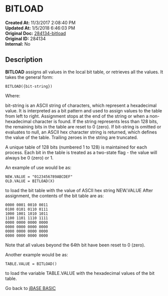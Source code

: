 # BITLOAD

**Created At:** 11/3/2017 2:08:40 PM  
**Updated At:** 1/5/2018 6:46:03 PM  
**Original Doc:** [284134-bitload](https://docs.jbase.com/36868-jbase-basic/284134-bitload)  
**Original ID:** 284134  
**Internal:** No  

## Description

**BITLOAD** assigns all values in the local bit table, or retrieves all the values. It takes the general form:

```
BITLOAD({bit-string})
```

Where:

bit-string is an ASCII string of characters, which represent a hexadecimal value. It is interpreted as a bit pattern and used to assign values to the table from left to right. Assignment stops at the end of the string or when a non-hexadecimal character is found.
If the string represents less than 128 bits, the remaining bits in the table are reset to 0 (zero).
If bit-string is omitted or evaluates to null, an ASCII hex character string is returned, which defines the value of the table. Trailing zeroes in the string are truncated.

A unique table of 128 bits (numbered 1 to 128) is maintained for each process. Each bit in the table is treated as a two-state flag - the value will always be 0 (zero) or 1.

An example of use would be as:

```
NEW.VALUE = "0123456789ABCDEF"
OLD.VALUE = BITLOAD(X)
```

to load the bit table with the value of ASCII hex string NEW.VALUE
After assignment, the contents of the bit table are as:

```
0000 0001 0010 0011
0100 0101 0110 0111
1000 1001 1010 1011
1100 1101 1110 1111
0000 0000 0000 0000
0000 0000 0000 0000
0000 0000 0000 0000
0000 0000 0000 0000
```

Note that all values beyond the 64th bit have been reset to 0 (zero).

Another example would be as:

```
TABLE.VALUE = BITLOAD()
```

to load the variable TABLE.VALUE with the hexadecimal values of the bit table.

Go back to [jBASE BASIC](./../README.md)
